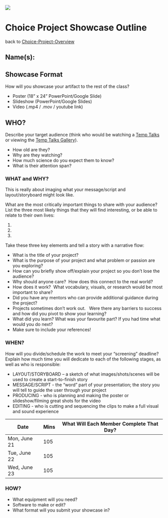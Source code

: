 ![](STEM_1068-2000x375.png)
# Choice Project Showcase Outline

back to [Choice-Project-Overview](Choice-Project-Overview.md)

## Name(s):

## Showcase Format
How will you showcase your artifact to the rest of the class?

-   Poster (18” x 24” PowerPoint/Google Slide)    
-   Slideshow (PowerPoint/Google Slides)    
-   Video (.mp4 / .mov / youtube link)     

## WHO?

Describe your target audience (think who would be watching a [Temp Talks](https://templetonstem.org/) or viewing the [Temp Talks Gallery](https://templetonstem.org/2021-gallery)). 

-   How old are they?    
-   Why are they watching?    
-   How much science do you expect them to know?     
-   What is their attention span?     

### WHAT and WHY?

This is really about imaging what your message/script and layout/storyboard might look like. 

What are the most critically important things to share with your audience?  List the three most likely things that they will find interesting, or be able to relate to their own lives:

1.   
2.   
3.      

Take these three key elements and tell a story with a narrative flow:
-   What is the title of your project?    
-   What is the purpose of your project and what problem or passion are you exploring?    
-   How can you briefly show off/explain your project so you don’t lose the audience?    
-   Why should anyone care?  How does this connect to the real world? 
-   How does it work?  What vocabulary, visuals, or research would be most important to share?
-   Did you have any mentors who can provide additional guidance during the project?    
-   Projects sometimes don’t work out.   Were there any barriers to success and how did you pivot to show your learning?    
-   What did you learn? What was your favourite part? If you had time what would you do next?    
-   Make sure to include your references!    

### WHEN?

How will you divide/schedule the work to meet your “screening” deadline? Explain how much time you will dedicate to each of the following stages, as well as who is responsible: 

-   LAYOUT/STORYBOARD – a sketch of what images/shots/scenes will be used to create a start-to-finish story    
-   MESSAGE/SCRIPT - the “word” part of your presentation; the story you will tell to guide the user through your project    
-   PRODUCING - who is planning and making the poster or slideshow/filming great shots for the video    
-   EDITING - who is cutting and sequencing the clips to make a full visual and sound experience    

| Date  | Mins | What Will Each Member Complete That Day? |
|---|---|---|
| Mon, June 21  | 105  |  |
| Tue, June 22  | 105  |  |
| Wed, June 23  | 105  |  |

### HOW? 

-   What equipment will you need?    
-   Software to make or edit?    
-   What format will you submit your showcase in?